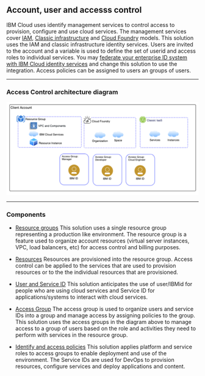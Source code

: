 ## Account, user and accesss control

IBM Cloud uses identify management services to control access to provision, configure and use cloud services. The management services cover [IAM](https://cloud.ibm.com/docs/iam?topic=iam-iamoverview), [Classic infrastructure](https://cloud.ibm.com/classic) and [Cloud Foundry](https://cloud.ibm.com/docs/cloud-foundry?topic=cloud-foundry-about) models. This solution uses the IAM and classic infrastructure identity services. Users are invited to the account and a variable is used to define the set of userid and access roles to individual services. You may [federate your enterprise ID system with IBM Cloud identity services](https://developer.ibm.com/dwblog/2018/identity-federation-ibm-cloud/) and change this solution to use the integration.  Access policies can be assigned to users an groups of users.  


---

### Access Control architecture diagram

![architecture](../imgs/access.png)

---


### Components

- [Resource groups](https://cloud.ibm.com/docs/resources?topic=resources-rgs) This solution uses a single resource group representing a production like environment. The resource group is a feature used to organize account resources (virtual server instances, VPC, load balancers, etc) for access control and billing purposes.

- [Resources](https://cloud.ibm.com/docs/resources?topic=resources-resource) Resources are provisioned into the resource group. Access control can be applied to the services that are used to provision resources or to the the individual resources that are provisioned.

- [User and Service ID](https://cloud.ibm.com/docs/iam?topic=iam-iamconcepts) This solution anticipates the use of user/IBMid for people who are using cloud services and Service ID for applications/systems to interact with cloud services.

- [Access Group](https://cloud.ibm.com/docs/iam?topic=iam-groups) The access group is used to organize users and service IDs into a group and manage access by assigning policies to the group. This solution uses the access groups in the diagram above to manage access to a group of users based on the role and activities they need to perform with services in the resource group. 

- [Identify and access policies](https://cloud.ibm.com/docs/iam?topic=iam-userroles) This solution applies platform and service roles to access groups to enable deployment and use of the environment. The Service IDs are used for DevOps to provision resources, configure services and deploy applications and content.
 

